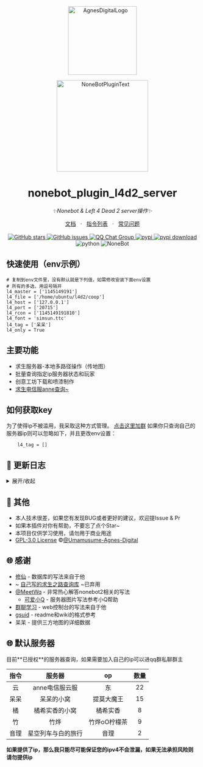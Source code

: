<div align="center">
  <img src="https://raw.githubusercontent.com/Umamusume-Agnes-Digital/nonebot_plugin_l4d2_server/main/image/logo.png" width="180" height="180"  alt="AgnesDigitalLogo">
  <br>
  <p><img src="https://s2.loli.net/2022/06/16/xsVUGRrkbn1ljTD.png" width="240" alt="NoneBotPluginText"></p>
</div>

<div align="center">

# nonebot_plugin_l4d2_server
_✨Nonebot & Left 4 Dead 2 server操作✨_
<div align = "center">
        <a href="https://github.com/Umamusume-Agnes-Digital/nonebot_plugin_l4d2_server/wiki/%E6%96%87%E6%A1%A3" target="_blank">文档</a> &nbsp; · &nbsp;
        <a href="https://github.com/Umamusume-Agnes-Digital/nonebot_plugin_l4d2_server/wiki/%E6%96%87%E6%A1%A3#zl" target="_blank">指令列表</a> &nbsp; · &nbsp;
        <a href="https://github.com/Umamusume-Agnes-Digital/nonebot_plugin_l4d2_server/wiki/BUG%E5%8F%8D%E9%A6%88">常见问题</a>
</div><br>
<a href="https://github.com/Umamusume-Agnes-Digital/nonebot_plugin_l4d2_server/stargazers">
        <img alt="GitHub stars" src="https://img.shields.io/github/stars/Umamusume-Agnes-Digital/nonebot_plugin_l4d2_server" alt="stars">
</a>
<a href="https://github.com/Umamusume-Agnes-Digital/nonebot_plugin_l4d2_server/issues">
        <img alt="GitHub issues" src="https://img.shields.io/github/issues/Umamusume-Agnes-Digital/nonebot_plugin_l4d2_server" alt="issues">
</a>
<a href="https://jq.qq.com/?_wv=1027&k=HdjoCcAe">
        <img src="https://img.shields.io/badge/QQ%E7%BE%A4-399365126-orange?style=flat-square" alt="QQ Chat Group">
</a>
<a href="https://pypi.python.org/pypi/nonebot_plugin_l4d2_server">
        <img src="https://img.shields.io/pypi/v/nonebot_plugin_l4d2_server.svg" alt="pypi">
</a>
<a href="https://pypi.python.org/pypi/nonebot_plugin_l4d2_server">
    <img src="https://img.shields.io/pypi/dm/nonebot_plugin_l4d2_server" alt="pypi download">
</a>
    <img src="https://img.shields.io/badge/python-3.8+-blue.svg" alt="python">
    <img src="https://img.shields.io/badge/nonebot-2.0.0rc3-red.svg" alt="NoneBot">
</div>


## 快速使用（env示例）
    # 复制到env文件里，没有默认就是下列值，如需修改安装下面env设置
    # 所有的多选，用逗号隔开
    l4_master = ['1145149191']
    l4_file = ['/home/ubuntu/l4d2/coop']
    l4_host = ['127.0.0.1']
    l4_port = ['20715']
    l4_rcon = ['1145149191810']
    l4_font = 'simsun.ttc'
    l4_tag = ['呆呆']
    l4_only = True

<h2 id="gn">主要功能</h2>

- 求生服务器-本地多路径操作（传地图）
- 批量查询指定ip服务器状态和玩家
- 创意工坊下载和喷漆制作
- [求生电信服anne](https://github.com/fantasylidong/CompetitiveWithAnne)[查询~](https://sb.trygek.com/l4d_stats/ranking/index.php)


<h2 id="gn">如何获取key</h2>

为了使得ip不被滥用，我采取这种方式管理。
[点击这里加群](https://jq.qq.com/?_wv=1027&k=HdjoCcAe)
如果你只查询自己的服务器ip则可以忽略如下，并且更改env设置：

        l4_tag = []


## 🔖 更新日志

<details>
<summary>展开/收起</summary>


### 0.4.0--2022.3

 - 新增web控制台
 - 修复传图超时参数错误
 - 重写求生ip获取方法 ~ 数据库苦手 ~
 - 重写文档

### 0.3.7--2022.3

 - 新增三方下载网盘
 - 修复windows上传临时文件错误
 - 优化查服流程
 - 优化anne服随机功能

### 0.3.6--2022.3.10

 - 暂时关闭web端，后续修改
 - 优化图片显示
 - 修复了海量bug
 - 新增三方图查询

### 0.3.5--2022.3.6

 - 新增ping查询（在ip里包括）
 - 新增api查询（未完成）
 - 修复了电信服查询绑定名字无法查询的错误
 - 新增了救援率的显示
 - 新增web端（未完成）

### 0.3.4--2022.3.1

 - 新增本地插件smx查询
 - 增加了三个内置群服
 - 修改了图片的UI,变好看了
 - 删减了部分图片和字体，使得轻量化
 - 修复了海量bug
 - 修复了python3.8中typing错误

### 0.3.3--2022.2.26

 - 重写协议，使用a2s库，同时解决win端不同报错无法输出
 - 重~抄~写服务器查询UI,解决了不好看的问题
 - 从win测试，解决了一些win特有的bug
 - 重写服务器查询~还得是json~
 - 内置服务器查询系统，可以通过[服务器简称]+[number]/[模式]来访问
 - 新增批量查询服务器，不带参数则返回图片

### 0.3.1--2022.2.22

 - 修复了路径识别为str对象的错误
 - 修复了初始化找不到文件的错误
 - 修复了路径拼接错误
 - 在win端成功测试，修复压缩包bug
 - 新增开关协程异步env设置
 - 测试rcon建立通讯
 - 实现切换路径查看地图和使用rcon指令

### 0.3.0--2022.2.18

 - 修改了新的env配置，使得支持本地多服务器操作
 - 彻底解决了压缩包解压linux端的问题
 - 解决了win端默认gbk解码的错误
 - 解决rcon指令字体报错

### 0.2.5--2022.2.10

 - 修复了依赖不足的bug
 - 更新了电信服战绩个人图片UI
 - 更新了批量服务器查看的UI
 - 修改了传文件为协程异步
 - 优化了部分rcon指令
 - ~tnd7z怎么不去死啊~使用pyunpack库解压7z

### 0.2.4--2022.2.8

 - 使用poetry修复了pip安装文件缺失的bug

### 0.2.3--2022.2.7

 - 新增坐牢和开牢
 - 修改了获取资源为异步协程却阻碍其他指令的bug
 - 新增json统计部分已知服务器（未来应该独立成库持续更新，如果把您的非公开服记录请联系我删除）
 - 喷剂制作开摆了，推测需要c/c++环境
 - 修改抽取文案
 - 新增查询服务器状态时返回connect ip
 - 修复了服务器查询无响应的时候，因为报错无回复信息的bug
 - 个人信息重置测试代码，下个版本更新
 - 新增求生更新添加和删除

### 0.2.2--2022.2.1

 - 新增探监
 - 新增喷漆制作
 - 修复了魔改服务器导致解包错误的bug（就是直接忽略了）
 - 修改了部分对话响应

### 0.2.1--2022.1.25

 - 新增电信服获取（东哥的肯定）
 - 优化图片UI 
 - 新增云服快捷查询
 - 修复了因为没用玩家，导致的服务器状态查询错误
 - 新增电信服ip爬取（仅仅作为单次更新ip列表）

### 0.2.0--2022.1.21

 - 新增创意工坊查询
 - 优化查询图片UI
 - 新增创意工坊文件下载
 - 修复了因为电信服官网前端修改导致查询失败的BUG

### 0.1.7--2022.1.19

 - 新增群ip订阅，批量查询
 - 新增图片显示ip状态
 - 修复了因为玩家名字特殊字符导致的utf-8解码错误
 - 更新自己的第三方库VSQ==0.0.6

### 0.1.6--2022.1.15

 - 新增ip查询服务器提供玩家数量和名字
 - 增加协程函数修复因为加载顺序导致的错误
 - 更新自己的第三方库VSQ==0.0.4

### 0.1.5--2022.1.15

- 新增服务器控制台指令，新增依赖rcon
- 重新了数据库，不再使用json而是使用sql3
- 改写了求生anne信息显示方式：如果单个数据以图片显示，如果多个数据以文字显示

### 0.1.4--2022.1.9

- 新增求生anne详情（看排名）
- 所有的请求改为httpx
- 更新了anne信息图片
- 可选使用模拟谷歌浏览器来获取anne更多数据（~有点屎了，希望大佬救救~)

### 0.1.3--2022.1.7

- 新增绑定昵称和steamid
- 新增可以艾特人查询anne成绩
- 新增解绑信息

### 0.1.2--2022.1.6

- 新增支持图片输出
- 新增查询anne服数据

### 0.1.1--2022.1.5

- 新增删除地图
- 新增地图改名
- 新增支持图片输出

### 0.1.0--2022.1.4

- 集中修复了Bug

### 0.0.9--2022.1.4

- 新增上传地图后，检测对比回复新地图名字
- 修复中文名乱码问题

### 0.0.8--2022.1.4

- 支持vpk格式地图
- 支持查看所有vpk格式文件

### 0.0.6--2022.1.3

- 修复了7z压缩包的方式，优化代码

### 0.0.1--2022.1.3

- 插件初次发布，可私聊添加地图

</details>

## 🙈 其他

+ 本人技术很差，如果您有发现BUG或者更好的建议，欢迎提Issue & Pr
+ 如果本插件对你有帮助，不要忘了点个Star~
+ 本项目仅供学习使用，请勿用于商业用途
+ [GPL-3.0 License](https://github.com/Umamusume-Agnes-Digital/nonebot_plugin_l4d2_server/blob/main/LICENSE) ©[@Umamusume-Agnes-Digital](https://github.com/Umamusume-Agnes-Digital)
        


<h2 id="ty">🌐 感谢</h2>

- [修仙](https://github.com/s52047qwas/nonebot_plugin_xiuxian) - 数据库的写法来自于他
- ~ [自己写的求生之路查询库](https://github.com/Umamusume-Agnes-Digital/VSQ) ~已弃用
- [@MeetWq](https://github.com/MeetWq) - 非常热心解答nonebot2相关的写法
  - [可爱小Q](https://github.com/MeetWq/mybot) - 服务器图片写法参考小Q帮助
- [群聊学习](https://github.com/CMHopeSunshine/nonebot-plugin-learning-chat) - web控制台的写法来自于他
- [gsuid](https://github.com/KimigaiiWuyi/GenshinUID) - readme和wiki的格式参考
- 呆呆 - 提供三方地图的详细数据

<h2 id="ty">🌐 默认服务器</h2>
目前**已授权**的服务器查询，如果需要加入自己的ip可以进qq群私聊群主

| 指令 | 服务器 | op | 数量 |
|:-----:|:----:|:----:|:----:|
| 云 | anne电信服云服 | 东 | 22
| 呆呆 | 呆呆的小窝 | 提莫大魔王 | 15
| 橘 | 橘希实香的小窝 | 橘希实香 | 8
| 竹 | 竹烨 | 竹烨oО柠檬茶 | 9
| 音理 | 星空列车与白的旅行 | 音理 | 2

**如果提供了ip，那么我只能尽可能保证您的ipv4不会泄漏，如果无法承担风险则请勿提供ip**